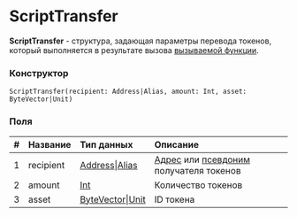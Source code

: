 # ScriptTransfer

**ScriptTransfer** - cтруктура, задающая параметры перевода токенов, который выполняется в результате вызова [вызываемой функции](/ru/ride/functions/callable-function).

### Конструктор

``` ride
ScriptTransfer(recipient: Address|Alias, amount: Int, asset: ByteVector|Unit)
```

### Поля

|   #   | Название | Тип данных | Описание |
| :--- | :--- | :--- | :--- |
| 1 | recipient | [Address](/ru/ride/structures/common-structures/address)&#124;[Alias](/ru/ride/structures/common-structures/alias) | [Адрес](/ru/blockchain/account/address) или [псевдоним](/ru/blockchain/account/alias) получателя токенов |
| 2 | amount | [Int](/ru/ride/data-types/int) | Количество токенов |
| 3 | asset | [ByteVector](/ru/ride/data-types/byte-vector)&#124;[Unit](/ru/ride/data-types/unit) | ID токена |
